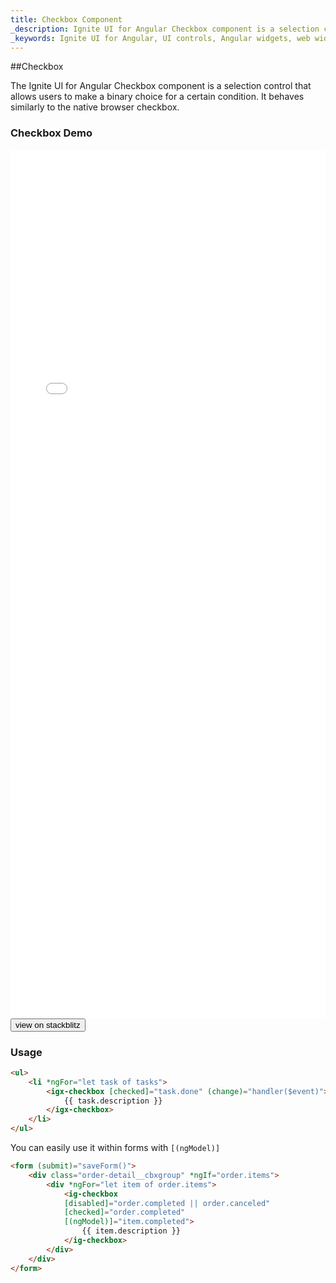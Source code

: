 ```yaml
---
title: Checkbox Component
_description: Ignite UI for Angular Checkbox component is a selection control that allows users to make a binary choice for a certain condition.
_keywords: Ignite UI for Angular, UI controls, Angular widgets, web widgets, UI widgets, Angular, Native Angular Components Suite, Native Angular Controls, Native Angular Components Library, Angular Checkbox components, Angular Checkbox controls
---
```


##Checkbox
<p class="highlight">The Ignite UI for Angular Checkbox component is a selection control that allows users to make a binary choice for a certain condition. It behaves similarly to the native browser checkbox.</p>
<div class="divider"></div>

### Checkbox Demo
<div class="sample-container" style="height:1390px">
<iframe id="form-elements-sample-iframe" src='{environment:demosBaseUrl}/form-elements' width="100%" height="100%" seamless frameBorder="0"></iframe>
</div>
<div>
<button data-localize="stackblitz" class="stackblitz-btn" data-iframe-id="form-elements-sample-iframe" data-demos-base-url="{environment:demosBaseUrl}">view on stackblitz</button>
</div>
<div class="divider--half"></div>

### Usage

```html
<ul>
    <li *ngFor="let task of tasks">
        <igx-checkbox [checked]="task.done" (change)="handler($event)">
            {{ task.description }}
        </igx-checkbox>
    </li>
</ul>
```

You can easily use it within forms with `[(ngModel)]`

```html
<form (submit)="saveForm()">
    <div class="order-detail__cbxgroup" *ngIf="order.items">
        <div *ngFor="let item of order.items">
            <ig-checkbox
            [disabled]="order.completed || order.canceled"
            [checked]="order.completed"
            [(ngModel)]="item.completed">
                {{ item.description }}
            </ig-checkbox>
        </div>
    </div>
</form>
```
